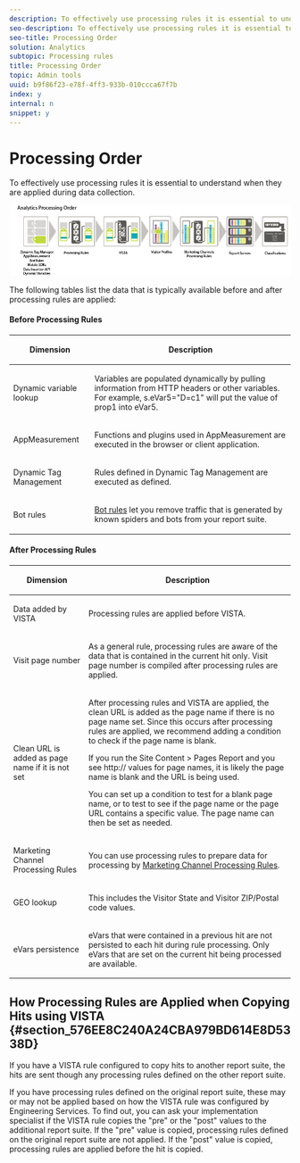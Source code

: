 ```yaml
---
description: To effectively use processing rules it is essential to understand when they are applied during data collection.
seo-description: To effectively use processing rules it is essential to understand when they are applied during data collection.
seo-title: Processing Order
solution: Analytics
subtopic: Processing rules
title: Processing Order
topic: Admin tools
uuid: b9f86f23-e78f-4ff3-933b-010ccca67f7b
index: y
internal: n
snippet: y
---
```


# Processing Order

To effectively use processing rules it is essential to understand when they are applied during data collection.

 ![](assets/analytics_processing_order_test.png)

The following tables list the data that is typically available before and after processing rules are applied: 

#### Before Processing Rules
<table id="table_AB9ED388FC3348CAAF240F6A734EE188">  
 <thead> 
  <tr> 
   <th colname="col1" class="entry"> <p>Dimension </p> </th> 
   <th colname="col2" class="entry"> <p>Description </p> </th> 
  </tr> 
 </thead>
 <tbody> 
  <tr> 
   <td colname="col1"> <p>Dynamic variable lookup </p> </td> 
   <td colname="col2"> <p>Variables are populated dynamically by pulling information from HTTP headers or other variables. For example, s.eVar5="D=c1" will put the value of prop1 into eVar5. </p> </td> 
  </tr> 
  <tr> 
   <td colname="col1"> <p> AppMeasurement </p> </td> 
   <td colname="col2"> <p>Functions and plugins used in AppMeasurement are executed in the browser or client application. </p> </td> 
  </tr> 
  <tr> 
   <td colname="col1"> <p>Dynamic Tag Management </p> </td> 
   <td colname="col2"> <p>Rules defined in Dynamic Tag Management are executed as defined. </p> </td> 
  </tr> 
  <tr> 
   <td colname="col1"> <p>Bot rules </p> </td> 
   <td colname="col2"> <p><a href="../../../admin/bot-rules.md#concept_A306689C65EB4D0F9AE65E3FD48ED5F7" format="dita" scope="local"> Bot rules</a> let you remove traffic that is generated by known spiders and bots from your report suite. </p> </td> 
  </tr> 
 </tbody> 
</table>

#### After Processing Rules
<table id="table_3E7936FC9C63442587A624B42F8ABF0D">  
 <thead> 
  <tr> 
   <th colname="col1" class="entry"> <p>Dimension </p> </th> 
   <th colname="col2" class="entry"> <p>Description </p> </th> 
  </tr> 
 </thead>
 <tbody> 
  <tr> 
   <td colname="col1"> <p>Data added by VISTA </p> </td> 
   <td colname="col2"> <p>Processing rules are applied before VISTA. </p> </td> 
  </tr> 
  <tr> 
   <td colname="col1"> <p>Visit page number </p> </td> 
   <td colname="col2"> <p>As a general rule, processing rules are aware of the data that is contained in the current hit only. Visit page number is compiled after processing rules are applied. </p> </td> 
  </tr> 
  <tr> 
   <td colname="col1"> <p>Clean URL is added as page name if it is not set </p> </td> 
   <td colname="col2"> <p>After processing rules and VISTA are applied, the clean URL is added as the page name if there is no page name set. Since this occurs after processing rules are applied, we recommend adding a condition to check if the page name is blank. </p> <p>If you run the <span class="uicontrol"> Site Content</span> &gt; <span class="uicontrol"> Pages Report</span> and you see <span class="codeph"> http://</span> values for page names, it is likely the page name is blank and the URL is being used. </p> <p>You can set up a condition to test for a blank page name, or to test to see if the page name or the page URL contains a specific value. The page name can then be set as needed. </p> </td> 
  </tr> 
  <tr> 
   <td colname="col1"> <p>Marketing Channel Processing Rules </p> </td> 
   <td colname="col2"> <p>You can use processing rules to prepare data for processing by <a href="http://marketing.adobe.com/resources/help/en_US/mchannel/index.html?f=c_rules" format="http" scope="external"> Marketing Channel Processing Rules</a>. </p> </td> 
  </tr> 
  <tr> 
   <td colname="col1"> <p>GEO lookup </p> </td> 
   <td colname="col2"> <p>This includes the Visitor State and Visitor ZIP/Postal code values. </p> </td> 
  </tr> 
  <tr> 
   <td colname="col1"> <p>eVars persistence </p> </td> 
   <td colname="col2"> <p>eVars that were contained in a previous hit are not persisted to each hit during rule processing. Only eVars that are set on the current hit being processed are available. </p> </td> 
  </tr> 
 </tbody> 
</table>

## How Processing Rules are Applied when Copying Hits using VISTA {#section_576EE8C240A24CBA979BD614E8D5338D}

If you have a VISTA rule configured to copy hits to another report suite, the hits are sent though any processing rules defined on the other report suite.

If you have processing rules defined on the original report suite, these may or may not be applied based on how the VISTA rule was configured by Engineering Services. To find out, you can ask your implementation specialist if the VISTA rule copies the "pre" or the "post" values to the additional report suite. If the "pre" value is copied, processing rules defined on the original report suite are not applied. If the "post" value is copied, processing rules are applied before the hit is copied. 
